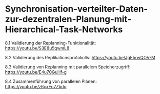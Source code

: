 # Synchronisation-verteilter-Daten-zur-dezentralen-Planung-mit-Hierarchical-Task-Networks

8.1 Validierung der Replanning-Funktionalität:
https://youtu.be/S3E8u5qwmL8

8.2 Validierung des Replikationsprotokolls:
https://youtu.be/JgF5rwQOV-M

8.3 Validierung von Replanning mit parallelem Speicherzugriff:
https://youtu.be/E4u70GuHf-g

8.4 Zusammenführung von parallelen Plänen:
https://youtu.be/z6cxEn7Zbdo

